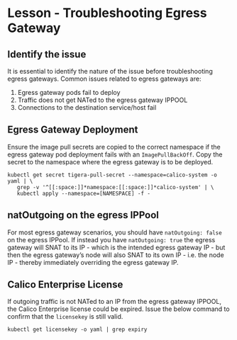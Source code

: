 # Lesson -  Troubleshooting Egress Gateway

## Identify the issue

It is essential to identify the nature of the issue before troubleshooting egress gateways. Common issues related to egress gateways are:

01. Egress gateway pods fail to deploy
02. Traffic does not get NATed to the egress gateway IPPOOL
03. Connections to the destination service/host fail



## Egress Gateway Deployment

Ensure the image pull secrets are copied to the correct namespace if the egress gateway pod deployment fails with an `ImagePullBackOff`. Copy the secret to the namespace where the egress gateway is to be deployed. 

```
kubectl get secret tigera-pull-secret --namespace=calico-system -o yaml | \
   grep -v '^[[:space:]]*namespace:[[:space:]]*calico-system' | \
   kubectl apply --namespace=[NAMESPACE] -f -
```

## natOutgoing on the egress IPPool

For most egress gateway scenarios, you should have `natOutgoing: false` on the egress IPPool.  If instead you have `natOutgoing: true` the egress gateway will SNAT to its IP - which is the intended egress gateway IP - but then the egress gateway’s node will also SNAT to its own IP - i.e. the node IP - thereby immediately overriding the egress gateway IP.

## Calico Enterprise License

If outgoing traffic is not NATed to an IP from the egress gateway IPPOOL, the Calico Enterprise license could be expired. Issue the below command to confirm that the `licensekey` is still valid. 

```
kubectl get licensekey -o yaml | grep expiry
```
